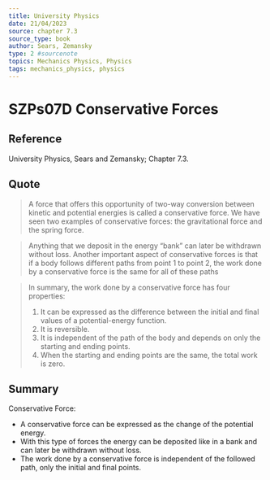 ```yaml
---
title: University Physics
date: 21/04/2023
source: chapter 7.3
source_type: book 
author: Sears, Zemansky
type: 2 #sourcenote
topics: Mechanics Physics, Physics
tags: mechanics_physics, physics
---
```

# SZPs07D Conservative Forces

## **Reference**
University Physics, Sears and Zemansky; Chapter 7.3.

## **Quote**
> A force that offers this opportunity of two-way conversion between kinetic and potential energies is called a conservative force. We have seen two examples of conservative forces: the gravitational force and the spring force.

> Anything that we deposit in the energy “bank” can later be withdrawn 
without loss. Another important aspect of conservative forces is that if a body follows different paths from point 1 to point 2, the work done by a conservative force is the same for all of these paths

> In summary, the work done by a conservative force has four properties:
> 1. It can be expressed as the difference between the initial and final values of a potential-energy function.
> 2. It is reversible.
> 3. It is independent of the path of the body and depends on only the starting and ending points.
> 4. When the starting and ending points are the same, the total work is zero.

## **Summary**
Conservative Force:
- A conservative force can be expressed as the change of the potential energy.
- With this type of forces the energy can be deposited like in a bank and can later be withdrawn without loss.
- The work done by a conservative force is independent of the followed path, only the initial and final points.